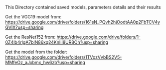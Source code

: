This Directory contained saved models, parameters details and their results

Get the VGG19 model from: https://drive.google.com/drive/folders/161sN_PQvh2hjOodtAA0p2FbTCV4yGVIX?usp=sharing

Get the ResNet152 from: https://drive.google.com/drive/folders/1-0Z4lb4rlgA7blN86xq24KnIiI8UR8Oh?usp=sharing

Get the model from the folder: https://drive.google.com/drive/folders/1TVozVvbBS2V5-MMfeOz_aJxbmx_hw6zb?usp=sharing
